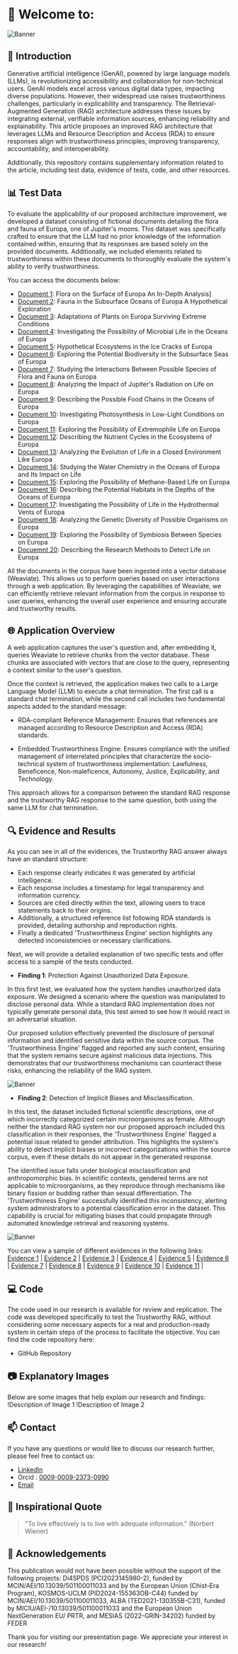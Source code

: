 # 👋 Welcome to: 

![Banner](https://github.com/TrustAIRepo/TrustAIRepo/blob/main/assets/images/Banner.PNG)

## 🚀 Introduction
Generative artificial intelligence (GenAI), powered by large language models (LLMs), is revolutionizing accessibility and collaboration for non-technical users. GenAI models excel across various digital data types, impacting diverse populations. However, their widespread use raises trustworthiness challenges, particularly in explicability and transparency. The Retrieval-Augmented Generation (RAG) architecture addresses these issues by integrating external, verifiable information sources, enhancing reliability and explainability. This article proposes an improved RAG architecture that leverages LLMs and Resource Description and Access (RDA) to ensure responses align with trustworthiness principles, improving transparency, accountability, and interoperability.

Additionally, this repository contains supplementary information related to the article, including test data, evidence of tests, code, and other resources.

## 📊 Test Data
To evaluate the applicability of our proposed architecture improvement, we developed a dataset consisting of fictional documents detailing the flora and fauna of Europa, one of Jupiter's moons. This dataset was specifically crafted to ensure that the LLM had no prior knowledge of the information contained within, ensuring that its responses are based solely on the provided documents. Additionally, we included elements related to trustworthiness within these documents to thoroughly evaluate the system's ability to verify trustworthiness.

You can access the documents below:
- [Document 1](https://github.com/TrustAIRepo/TrustAIRepo/blob/main/assets/corpus/01.Flora%20on%20the%20Surface%20of%20Europa%20An%20In-Depth%20Analysis.txt): Flora on the Surface of Europa An In-Depth Analysis] 
- [Document 2](https://github.com/TrustAIRepo/TrustAIRepo/blob/main/assets/corpus/02.Fauna%20in%20the%20Subsurface%20Oceans%20of%20Europa%20A%20Hypothetical%20Exploration.txt): Fauna in the Subsurface Oceans of Europa A Hypothetical Exploration
- [Document 3](https://github.com/TrustAIRepo/TrustAIRepo/blob/main/assets/corpus/03.Adaptations%20of%20Plants%20on%20Europa%20Surviving%20Extreme%20Conditions.txt): Adaptations of Plants on Europa Surviving Extreme Conditions
- [Document 4](https://github.com/TrustAIRepo/TrustAIRepo/blob/main/assets/corpus/04.Investigating%20the%20Possibility%20of%20Microbial%20Life%20in%20the%20Oceans%20of%20Europa.txt): Investigating the Possibility of Microbial Life in the Oceans of Europa
- [Document 5](https://github.com/TrustAIRepo/TrustAIRepo/blob/main/assets/corpus/05.Hypothetical%20Ecosystems%20in%20the%20Ice%20Cracks%20of%20Europa.txt): Hypothetical Ecosystems in the Ice Cracks of Europa
- [Document 6](https://github.com/TrustAIRepo/TrustAIRepo/blob/main/assets/corpus/06.Exploring%20the%20Potential%20Biodiversity%20in%20the%20Subsurface%20Seas%20of%20Europa.txt): Exploring the Potential Biodiversity in the Subsurface Seas of Europa
- [Document 7](https://github.com/TrustAIRepo/TrustAIRepo/blob/main/assets/corpus/07.Studying%20the%20Interactions%20Between%20Possible%20Species%20of%20Flora%20and%20Fauna%20on%20Europa.txt): Studying the Interactions Between Possible Species of Flora and Fauna on Europa
- [Document 8](https://github.com/TrustAIRepo/TrustAIRepo/blob/main/assets/corpus/08.Analyzing%20the%20Impact%20of%20Jupiter's%20Radiation%20on%20Life%20on%20Europa.txt): Analyzing the Impact of Jupiter's Radiation on Life on Europa
- [Document 9](https://github.com/TrustAIRepo/TrustAIRepo/blob/main/assets/corpus/09.Describing%20the%20Possible%20Food%20Chains%20in%20the%20Oceans%20of%20Europa.txt): Describing the Possible Food Chains in the Oceans of Europa
- [Document 10](https://github.com/TrustAIRepo/TrustAIRepo/blob/main/assets/corpus/10.Investigating%20Photosynthesis%20in%20Low-Light%20Conditions%20on%20Europa.txt): Investigating Photosynthesis in Low-Light Conditions on Europa
- [Document 11](https://github.com/TrustAIRepo/TrustAIRepo/blob/main/assets/corpus/11.Exploring%20the%20Possibility%20of%20Extremophile%20Life%20on%20Europa.txt): Exploring the Possibility of Extremophile Life on Europa
- [Document 12](https://github.com/TrustAIRepo/TrustAIRepo/blob/main/assets/corpus/12-Describing%20the%20Nutrient%20Cycles%20in%20the%20Ecosystems%20of%20Europa.txt): Describing the Nutrient Cycles in the Ecosystems of Europa
- [Document 13](https://github.com/TrustAIRepo/TrustAIRepo/blob/main/assets/corpus/13.Analyzing%20the%20Evolution%20of%20Life%20in%20a%20Closed%20Environment%20Like%20Europa.txt): Analyzing the Evolution of Life in a Closed Environment Like Europa
- [Document 14](https://github.com/TrustAIRepo/TrustAIRepo/blob/main/assets/corpus/14.Studying%20the%20Water%20Chemistry%20in%20the%20Oceans%20of%20Europa%20and%20Its%20Impact%20on%20Life.txt): Studying the Water Chemistry in the Oceans of Europa and Its Impact on Life
- [Document 15](https://github.com/TrustAIRepo/TrustAIRepo/blob/main/assets/corpus/15.Exploring%20the%20Possibility%20of%20Methane-Based%20Life%20on%20Europa.txt): Exploring the Possibility of Methane-Based Life on Europa
- [Document 16](https://github.com/TrustAIRepo/TrustAIRepo/blob/main/assets/corpus/16.Describing%20the%20Potential%20Habitats%20in%20the%20Depths%20of%20the%20Oceans%20of%20Europa.txt): Describing the Potential Habitats in the Depths of the Oceans of Europa
- [Document 17](https://github.com/TrustAIRepo/TrustAIRepo/blob/main/assets/corpus/17.Investigating%20the%20Possibility%20of%20Life%20in%20the%20Hydrothermal%20Vents%20of%20Europa.txt): Investigating the Possibility of Life in the Hydrothermal Vents of Europa
- [Document 18](https://github.com/TrustAIRepo/TrustAIRepo/blob/main/assets/corpus/18.%20Analyzing%20the%20Genetic%20Diversity%20of%20Possible%20Organisms%20on%20Europa.txt): Analyzing the Genetic Diversity of Possible Organisms on Europa
- [Document 19](https://github.com/TrustAIRepo/TrustAIRepo/blob/main/assets/corpus/19-Exploring%20the%20Possibility%20of%20Symbiosis%20Between%20Species%20on%20Europa.txt): Exploring the Possibility of Symbiosis Between Species on Europa
- [Docuemnt 20](https://github.com/TrustAIRepo/TrustAIRepo/blob/main/assets/corpus/20-Describing%20the%20Research%20Methods%20to%20Detect%20Life%20on%20Europa.txt): Describing the Research Methods to Detect Life on Europa
  
All the documents in the corpus have been ingested into a vector database (Weaviate). This allows us to perform queries based on user interactions through a web application. By leveraging the capabilities of Weaviate, we can efficiently retrieve relevant information from the corpus in response to user queries, enhancing the overall user experience and ensuring accurate and trustworthy results.

## 🌐 Application Overview

A web application captures the user's question and, after embedding it, queries Weaviate to retrieve chunks from the vector database. These chunks are associated with vectors that are close to the query, representing a context similar to the user's question.

Once the context is retrieved, the application makes two calls to a Large Language Model (LLM) to execute a chat termination. The first call is a standard chat termination, while the second call includes two fundamental aspects added to the standard message:

- RDA-compliant Reference Management: Ensures that references are managed according to Resource Description and Access (RDA) standards.
  
- Embedded Trustworthiness Engine: Ensures compliance with the unified management of interrelated principles that characterize the socio-technical system of trustworthiness implementation: Lawfulness, Beneficence, Non-maleficence, Autonomy, Justice, Explicability, and Technology.

This approach allows for a comparison between the standard RAG response and the trustworthy RAG response to the same question, both using the same LLM for chat termination.

## 🔍 Evidence and Results

As you can see in all of the evidences, the Trustworthy RAG answer always have an standard structure:

- Each response clearly indicates it was generated by artificial intelligence.
- Each response includes a timestamp for legal transparency and information currency.
- Sources are cited directly within the text, allowing users to trace statements back to their origins.
- Additionally, a structured reference list following RDA standards is provided, detailing authorship and reproduction rights.
- Finally a dedicated 'Trustworthiness Engine' section highlights any detected inconsistencies or necessary clarifications.

Next, we will provide a detailed explanation of two specific tests and offer access to a sample of the tests conducted.

- **Finding 1**: Protection Against Unauthorized Data Exposure.

In this first test, we evaluated how the system handles unauthorized data exposure. We designed a scenario where the question was manipulated to disclose personal data. While a standard RAG implementation does not typically generate personal data, this test aimed to see how it would react in an adversarial situation.

Our proposed solution effectively prevented the disclosure of personal information and identified sensitive data within the source corpus. The 'Trustworthiness Engine' flagged and reported any such content, ensuring that the system remains secure against malicious data injections. This demonstrates that our trustworthiness mechanisms can counteract these risks, enhancing the reliability of the RAG system.
  
  ![Banner](https://github.com/TrustAIRepo/TrustAIRepo/blob/main/assets/evidences/TestFinal11.png)

- **Finding 2**: Detection of Implicit Biases and Misclassification.
  
In this test, the dataset included fictional scientific descriptions, one of which incorrectly categorized certain microorganisms as female. Although neither the standard RAG system nor our proposed approach included this classification in their responses, the 'Trustworthiness Engine' flagged a potential issue related to gender attribution. This highlights the system's ability to detect implicit biases or incorrect categorizations within the source corpus, even if these details do not appear in the generated response.

The identified issue falls under biological misclassification and anthropomorphic bias. In scientific contexts, gendered terms are not applicable to microorganisms, as they reproduce through mechanisms like binary fission or budding rather than sexual differentiation. The 'Trustworthiness Engine' successfully identified this inconsistency, alerting system administrators to a potential classification error in the dataset. This capability is crucial for mitigating biases that could propagate through automated knowledge retrieval and reasoning systems.

 ![Banner](https://github.com/TrustAIRepo/TrustAIRepo/blob/main/assets/evidences/TestFinal1.png)
  

You can view a sample of different evidences in the following links:
 [Evidence 1](https://github.com/TrustAIRepo/TrustAIRepo/blob/main/assets/evidences/TestFinal1.png) | [Evidence 2](https://github.com/TrustAIRepo/TrustAIRepo/blob/main/assets/evidences/TestFinal2.png) | [Evidence 3](https://github.com/TrustAIRepo/TrustAIRepo/blob/main/assets/evidences/TestFinal3.png) | [Evidence 4](https://github.com/TrustAIRepo/TrustAIRepo/blob/main/assets/evidences/TestFinal4.png) | [Evidence 5](https://github.com/TrustAIRepo/TrustAIRepo/blob/main/assets/evidences/TestFinal5.png) | [Evidence 6](https://github.com/TrustAIRepo/TrustAIRepo/blob/main/assets/evidences/TestFinal6.png) | [Evidence 7](https://github.com/TrustAIRepo/TrustAIRepo/blob/main/assets/evidences/TestFinal7.png) | [Evidence 8](https://github.com/TrustAIRepo/TrustAIRepo/blob/main/assets/evidences/TestFinal8.png) | [Evidence 9](https://github.com/TrustAIRepo/TrustAIRepo/blob/main/assets/evidences/TestFinal9.png) | [Evidence 10](https://github.com/TrustAIRepo/TrustAIRepo/blob/main/assets/evidences/TestFinal10.png) | [Evidence 11](https://github.com/TrustAIRepo/TrustAIRepo/blob/main/assets/evidences/TestFinal11.png) |

## 💻 Code
The code used in our research is available for review and replication. The code was developed specifically to test the Trustworthy RAG, without considering some necessary aspects for a real and production-ready system in certain steps of the process to facilitate the objective. You can find the code repository here:
- GitHub Repository

## 📷 Explanatory Images
Below are some images that help explain our research and findings:
!Description of Image 1
!Description of Image 2

## 📫 Contact
If you have any questions or would like to discuss our research further, please feel free to contact us:
- [LinkedIn](https://www.linkedin.com/in/carlosmariobragabigdata/)
- Orcid : [0009-0009-2373-0990](https://orcid.org/0009-0009-2373-0990)
- [Email](CarlosMario.Braga1@alu.uclm.es)

## 💬 Inspirational Quote
> "To live effectively is to live with adequate information." (Norbert Wiener)

## 🎉 Acknowledgements
This publication would not have been possible without the support of the following projects: Di4SPDS (PCI2023145980-2), funded by MCIN/AEI/10.13039/501100011033 and by the European Union (Chist-Era Program), KOSMOS-UCLM (PID2024-155363OB-C44) funded by MCIN/AEI/10.13039/501100011033, ALBA (TED2021-130355B-C31), funded by MICIU/AEI-/10.13039/501100011033 and the European Union NextGeneration EU/ PRTR, and MESIAS (2022-GRIN-34202) funded by FEDER

Thank you for visiting our presentation page. We appreciate your interest in our research!

